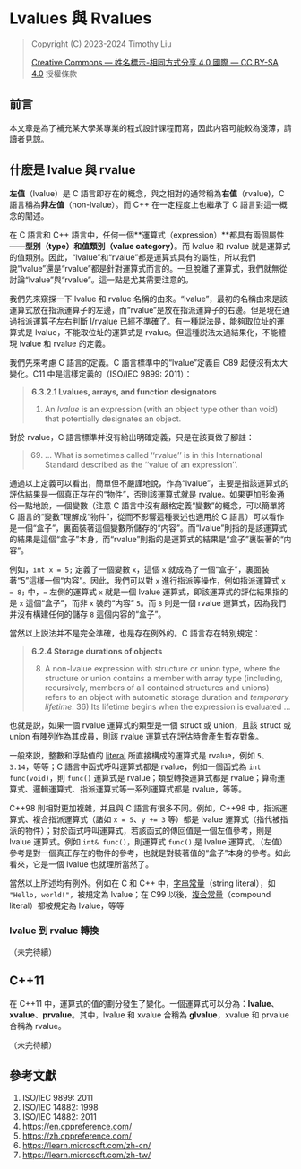 # Lvalues 與 Rvalues

> Copyright (C) 2023-2024 Timothy Liu
>
> [Creative Commons — 姓名標示-相同方式分享 4.0 國際 — CC BY-SA 4.0](https://creativecommons.org/licenses/by-sa/4.0/deed.zh_TW) 授權條款

## 前言

本文章是為了補充某大學某專業的程式設計課程而寫，因此内容可能較為淺薄，請讀者見諒。

## 什麽是 lvalue 與 rvalue

**左值**（lvalue）是 C 語言即存在的概念，與之相對的通常稱為**右值**（rvalue)，C 語言稱為**非左值**（non-lvalue）。而 C++ 在一定程度上也繼承了 C 語言對這一概念的闡述。

在 C 語言和 C++ 語言中，任何一個**運算式（expression）**都具有兩個屬性——**型別（type）**和**值類別（value category）**。而 lvalue 和 rvalue 就是運算式的值類別。因此，“lvalue”和“rvalue”都是運算式具有的屬性，所以我們說“lvalue”還是“rvalue”都是針對運算式而言的。一旦脫離了運算式，我們就無從討論“lvalue”與“rvalue”。這一點是尤其需要注意的。

我們先來窺探一下 lvalue 和 rvalue 名稱的由來。“lvalue”，最初的名稱由來是該運算式放在指派運算子的左邊，而“rvalue”是放在指派運算子的右邊。但是現在通過指派運算子左右判斷 l/rvalue 已經不準確了。有一種説法是，能夠取位址的運算式是 lvalue，不能取位址的運算式是 rvalue。但這種説法太過結果化，不能體現 lvalue 和 rvalue 的定義。

我們先來考慮 C 語言的定義。C 語言標準中的“lvalue”定義自 C89 起便沒有太大變化。C11 中是這樣定義的（ISO/IEC 9899: 2011）：

> **6.3.2.1 Lvalues, arrays, and function designators**
>
> 1. An *lvalue* is an expression (with an object type other than void) that potentially designates an object.

對於 rvalue，C 語言標準并沒有給出明確定義，只是在該頁做了腳註：

> 69) ... What is sometimes called ‘‘rvalue’’ is in this International Standard described as the ‘‘value of an expression’’.

通過以上定義可以看出，簡單但不嚴謹地說，作為“lvalue”，主要是指該運算式的評估結果是一個真正存在的“物件”，否則該運算式就是 rvalue。如果更加形象通俗一點地說，一個變數（注意 C 語言中沒有嚴格定義“變數”的概念，可以簡單將 C 語言的“變數”理解成“物件”，從而不影響這種表述也適用於 C 語言）可以看作是一個“盒子”，裏面裝著這個變數所儲存的“内容”。而“lvalue”則指的是該運算式的結果是這個“盒子”本身，而“rvalue”則指的是運算式的結果是“盒子”裏裝著的“内容”。

例如，`int x = 5;` 定義了一個變數 `x`，這個 `x` 就成為了一個“盒子”，裏面裝著“5”這樣一個“内容”。因此，我們可以對 `x` 進行指派等操作，例如指派運算式 `x = 8;` 中，`=` 左側的運算式 `x` 就是一個 lvalue 運算式，即該運算式的評估結果指的是 `x` 這個“盒子”，而非 `x` 裝的“内容” `5`。而 `8` 則是一個 rvalue 運算式，因為我們并沒有構建任何的儲存 `8` 這個内容的“盒子”。

當然以上説法并不是完全準確，也是存在例外的。C 語言存在特別規定：

> **6.2.4 Storage durations of objects**
>
> 8. A non-lvalue expression with structure or union type, where the structure or union contains a member with array type (including, recursively, members of all contained structures and unions) refers to an object with automatic storage duration and *temporary lifetime*. 36) Its lifetime begins when the expression is evaluated ...

也就是説，如果一個 rvalue 運算式的類型是一個 struct 或 union，且該 struct 或 union 有陣列作為其成員，則該 rvalue 運算式在評估時會產生暫存對象。

一般來説，整數和浮點值的 [literal](https://zh.cppreference.com/w/c/language/expressions#.E5.B8.B8.E9.87.8F.E5.8F.8A.E5.AD.97.E9.9D.A2.E9.87.8F) 所直接構成的運算式是 rvalue，例如 `5`、`3.14`，等等；C 語言中函式呼叫運算式都是 rvalue，例如一個函式為 `int func(void)`，則 `func()` 運算式是 rvalue；類型轉換運算式都是 rvalue；算術運算式、邏輯運算式、指派運算式等一系列運算式都是 rvalue，等等。

C++98 則相對更加複雜，并且與 C 語言有很多不同。例如，C++98 中，指派運算式、複合指派運算式（諸如 `x = 5`、`y += 3` 等）都是 lvalue 運算式（指代被指派的物件）；對於函式呼叫運算式，若該函式的傳回值是一個左值參考，則是 lvalue 運算式。例如 `int& func()`，則運算式 `func()` 是 lvalue 運算式。（左值）參考是對一個真正存在的物件的參考，也就是對裝著值的“盒子”本身的參考。如此看來，它是一個 lvalue 也就理所當然了。

當然以上所述均有例外。例如在 C 和 C++ 中，[字串常量](https://zh.cppreference.com/w/cpp/language/string_literal)（string literal），如 `"Hello, world!"`，被規定為 lvalue；在 C99 以後，[複合常量](https://zh.cppreference.com/w/c/language/compound_literal)（compound literal）都被規定為 lvalue，等等

### lvalue 到 rvalue 轉換

（未完待續）

## C++11

在 C++11 中，運算式的值的劃分發生了變化。一個運算式可以分為：**lvalue**、**xvalue**、**prvalue**。其中，lvalue 和 xvalue 合稱為 **glvalue**，xvalue 和 prvalue 合稱為 rvalue。

（未完待續）

## 參考文獻

1. ISO/IEC 9899: 2011
2. ISO/IEC 14882: 1998
3. ISO/IEC 14882: 2011
4. <https://en.cppreference.com/>
5. <https://zh.cppreference.com/>
6. <https://learn.microsoft.com/zh-cn/>
7. <https://learn.microsoft.com/zh-tw/>
